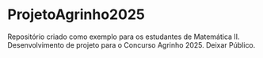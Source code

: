 # ProjetoAgrinho2025
Repositório criado como exemplo para os estudantes de Matemática II.
Desenvolvimento de projeto para o Concurso Agrinho 2025.
Deixar Público.
